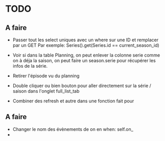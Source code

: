 # TODO

## A faire

- Passer tout les select uniques avec un where sur une ID et remplacer par un GET
  Par exemple: Series().get(Series.id == current_season_id)

- Voir si dans la table Planning, on peut enlever la colonne serie comme on à déja la saison, on peut faire un season.serie pour récupérer les infos de la série.
- Retirer l'épisode vu du planning
- Double cliquer ou bien bouton pour aller directement sur la série / saison dans l'onglet full_list_tab
- Combiner des refresh et autre dans une fonction fait pour

## A faire
- Changer le nom des évènements de on en when: self.on_
- 